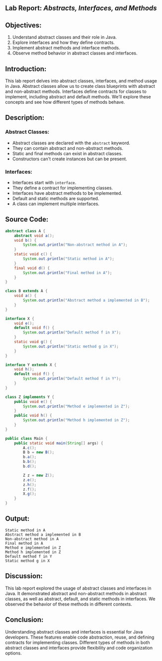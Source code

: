 ## **Lab Report:** *Abstracts, Interfaces, and Methods*
## Objectives:
1. Understand abstract classes and their role in Java.
2. Explore interfaces and how they define contracts.
3. Implement abstract methods and interface methods.
4. Observe method behavior in abstract classes and interfaces.

## Introduction:
This lab report delves into abstract classes, interfaces, and method usage in Java. Abstract classes allow us to create class blueprints with abstract and non-abstract methods. Interfaces define contracts for classes to implement, including abstract and default methods. We'll explore these concepts and see how different types of methods behave.

## Description:
### Abstract Classes:
- Abstract classes are declared with the `abstract` keyword.
- They can contain abstract and non-abstract methods.
- Static and final methods can exist in abstract classes.
- Constructors can't create instances but can be present.

### Interfaces:
- Interfaces start with `interface`.
- They define a contract for implementing classes.
- Interfaces have abstract methods to be implemented.
- Default and static methods are supported.
- A class can implement multiple interfaces.

## Source Code:
```java
abstract class A {
    abstract void a();
    void b() {
        System.out.println("Non-abstract method in A");
    }
    static void c() {
        System.out.println("Static method in A");
    }
    final void d() {
        System.out.println("Final method in A");
    }
}

class B extends A {
    void a() {
        System.out.println("Abstract method a implemented in B");
    }
}

interface X {
    void e();
    default void f() {
        System.out.println("Default method f in X");
    }
    static void g() {
        System.out.println("Static method g in X");
    }
}

interface Y extends X {
    void h();
    default void f() {
        System.out.println("Default method f in Y");
    }
}

class Z implements Y {
    public void e() {
        System.out.println("Method e implemented in Z");
    }
    public void h() {
        System.out.println("Method h implemented in Z");
    }
}

public class Main {
    public static void main(String[] args) {
        A.c();
        B b = new B();
        b.a();
        b.b();
        b.d();

        Z z = new Z();
        z.e();
        z.h();
        z.f(); 
        X.g();
    }
}
```

## Output:

```
Static method in A
Abstract method a implemented in B
Non-abstract method in A
Final method in A
Method e implemented in Z
Method h implemented in Z
Default method f in Y
Static method g in X
```

## Discussion:
This lab report explored the usage of abstract classes and interfaces in Java. It demonstrated abstract and non-abstract methods in abstract classes, as well as abstract, default, and static methods in interfaces. We observed the behavior of these methods in different contexts.

## Conclusion:
Understanding abstract classes and interfaces is essential for Java developers. These features enable code abstraction, reuse, and defining contracts for implementing classes. Different types of methods in both abstract classes and interfaces provide flexibility and code organization options.
```